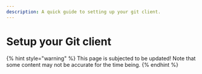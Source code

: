```yaml
---
description: A quick guide to setting up your git client.
---
```


# Setup your Git client

{% hint style="warning" %}
This page is subjected to be updated! Note that some content may not be accurate for the time being.
{% endhint %}
